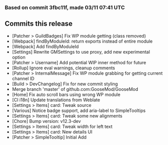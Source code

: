 ### Based on commit 3fbc11f, made 03/11 07:41 UTC
## Commits this release
  - [Patcher > GuildBadges] Fix WP module getting (class removed)
  - [Webpack] findByModuleId: return exports instead of entire module
  - [Webpack] Add findByModuleId
  - [Settings] Rewrite GMSettings to use proxy, add new experimental option
  - [Patcher > Username] Add potential WIP inner method for future
  - [Rollup] Ignore eval warnings, cleanup comments
  - [Patcher > InternalMessage] Fix WP module grabbing for getting current channel ID
  - [Build > DevChangelog] Fix for new commit styling
  - Merge branch 'master' of github.com:GooseMod/GooseMod
  - [Home] Fix auto scroll bars using wrong WP module
  - [CI i18n] Update translations from Weblate
  - [Settings > Items] card: Tweak source
  - [Various] Notice badge support, add aria-label to SimpleTooltips
  - [Settings > Items] card: Tweak some new alignments
  - [Chore] Bump version: v12.3-dev
  - [Settings > Items] card: Tweak width for left text
  - [Settings > Items] card: New details UI
  - [Patcher > SimpleTooltip] Initial Add
